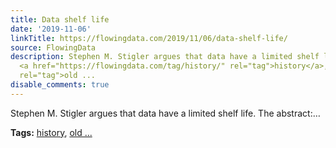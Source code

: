 ```yaml
---
title: Data shelf life
date: '2019-11-06'
linkTitle: https://flowingdata.com/2019/11/06/data-shelf-life/
source: FlowingData
description: Stephen M. Stigler argues that data have a limited shelf life. The abstract:&#8230;<p><strong>Tags:</strong>
  <a href="https://flowingdata.com/tag/history/" rel="tag">history</a>, <a href="https://flowingdata.com/tag/old-data/"
  rel="tag">old ...
disable_comments: true
---
```

Stephen M. Stigler argues that data have a limited shelf life. The abstract:&#8230;<p><strong>Tags:</strong> <a href="https://flowingdata.com/tag/history/" rel="tag">history</a>, <a href="https://flowingdata.com/tag/old-data/" rel="tag">old ...